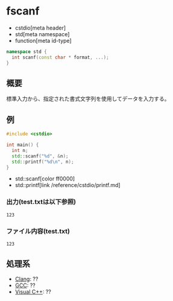 # fscanf
* cstdio[meta header]
* std[meta namespace]
* function[meta id-type]

```cpp
namespace std {
  int scanf(const char * format, ...);
}
```

## 概要
標準入力から、指定された書式文字列を使用してデータを入力する。

## 例
```cpp example
#include <cstdio>

int main() {
  int n;
  std::scanf("%d", &n);
  std::printf("%d\n", n);
}
```
* std::scanf[color ff0000]
* std::printf[link /reference/cstdio/printf.md]
### 出力(test.txtは以下参照)
```
123
```

### ファイル内容(test.txt)
```
123
```

## 処理系
- [Clang](/implementation.md#clang): ??
- [GCC](/implementation.md#gcc): ??
- [Visual C++](/implementation.md#visual_cpp): ??
